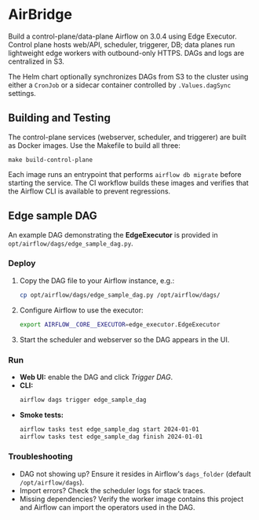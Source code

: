 # AirBridge
Build a control-plane/data-plane Airflow on 3.0.4 using Edge Executor. Control plane hosts web/API, scheduler, triggerer, DB; data planes run lightweight edge workers with outbound-only HTTPS. DAGs and logs are centralized in S3.

The Helm chart optionally synchronizes DAGs from S3 to the cluster using either a
`CronJob` or a sidecar container controlled by `.Values.dagSync` settings.

## Building and Testing

The control-plane services (webserver, scheduler, and triggerer) are built as Docker images. Use the Makefile to build all three:

```
make build-control-plane
```

Each image runs an entrypoint that performs `airflow db migrate` before starting the service. The CI workflow builds these images and verifies that the Airflow CLI is available to prevent regressions.

## Edge sample DAG

An example DAG demonstrating the **EdgeExecutor** is provided in
`opt/airflow/dags/edge_sample_dag.py`.

### Deploy
1. Copy the DAG file to your Airflow instance, e.g.:
   ```bash
   cp opt/airflow/dags/edge_sample_dag.py /opt/airflow/dags/
   ```
2. Configure Airflow to use the executor:
   ```bash
   export AIRFLOW__CORE__EXECUTOR=edge_executor.EdgeExecutor
   ```
3. Start the scheduler and webserver so the DAG appears in the UI.

### Run
- **Web UI:** enable the DAG and click *Trigger DAG*.
- **CLI:**
  ```bash
  airflow dags trigger edge_sample_dag
  ```
- **Smoke tests:**
  ```bash
  airflow tasks test edge_sample_dag start 2024-01-01
  airflow tasks test edge_sample_dag finish 2024-01-01
  ```

### Troubleshooting
- DAG not showing up? Ensure it resides in Airflow's `dags_folder`
  (default `/opt/airflow/dags`).
- Import errors? Check the scheduler logs for stack traces.
- Missing dependencies? Verify the worker image contains this project and
  Airflow can import the operators used in the DAG.
